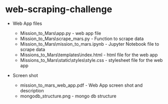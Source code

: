 # web-scraping-challenge

* Web App files
    - Mission_to_Mars\app.py - web app file
    - Mission_to_Mars\scrape_mars.py - Function to scrape data
    - Mission_to_Mars\mission_to_mars.ipynb - Jupyter Notebook file to scrape data
    - Missions_to_Mars\templates\index.html - html file for the web app
    - Missions_to_Mars\static\styles\style.css - stylesheet file for the web app

* Screen shot
    - mission_to_mars_web_app.pdf - Web App screen shot and description
    - mongodb_structure.png - mongo db structure